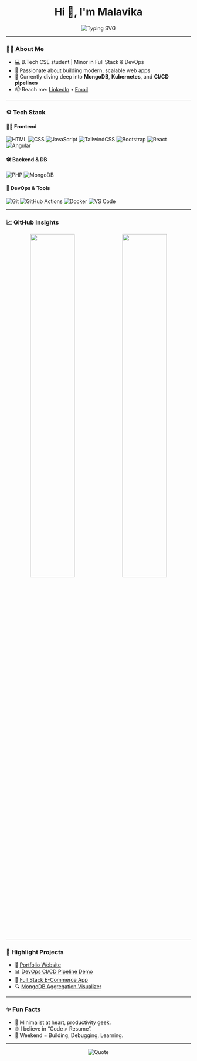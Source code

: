 <h1 align="center">Hi 👋, I'm Malavika</h1>
<p align="center">
  <img src="https://readme-typing-svg.demolab.com?font=Fira+Code&pause=1000&color=00ADB5&center=true&vCenter=true&width=435&lines=Full+Stack+%7C+DevOps+Enthusiast;Clean+Code+%E2%9C%94%EF%B8%8F+;Always+Learning+%F0%9F%93%9A;Open+to+Opportunities+%F0%9F%9A%80" alt="Typing SVG" />
</p>

---

### 🧑‍💻 About Me

- 💻 B.Tech CSE student | Minor in Full Stack & DevOps  
- 🚀 Passionate about building modern, scalable web apps  
- 🌱 Currently diving deep into **MongoDB**, **Kubernetes**, and **CI/CD pipelines**  
- 📫 Reach me: [LinkedIn](https://www.linkedin.com/in/your-profile) • [Email](mailto:yourmail@example.com)

---

### ⚙️ Tech Stack

#### 👩‍🎨 Frontend
![HTML](https://img.shields.io/badge/HTML5-E34F26?style=flat&logo=html5&logoColor=white)
![CSS](https://img.shields.io/badge/CSS3-1572B6?style=flat&logo=css3&logoColor=white)
![JavaScript](https://img.shields.io/badge/JavaScript-F7DF1E?style=flat&logo=javascript&logoColor=black)
![TailwindCSS](https://img.shields.io/badge/Tailwind-38B2AC?style=flat&logo=tailwind-css&logoColor=white)
![Bootstrap](https://img.shields.io/badge/Bootstrap-563D7C?style=flat&logo=bootstrap&logoColor=white)
![React](https://img.shields.io/badge/React-61DAFB?style=flat&logo=react&logoColor=black)
![Angular](https://img.shields.io/badge/Angular-DD0031?style=flat&logo=angular&logoColor=white)

#### 🛠️ Backend & DB
![PHP](https://img.shields.io/badge/PHP-777BB4?style=flat&logo=php&logoColor=white)
![MongoDB](https://img.shields.io/badge/MongoDB-4EA94B?style=flat&logo=mongodb&logoColor=white)

#### 🚀 DevOps & Tools
![Git](https://img.shields.io/badge/Git-F05032?style=flat&logo=git&logoColor=white)
![GitHub Actions](https://img.shields.io/badge/GitHub%20Actions-2088FF?style=flat&logo=github-actions&logoColor=white)
![Docker](https://img.shields.io/badge/Docker-2496ED?style=flat&logo=docker&logoColor=white)
![VS Code](https://img.shields.io/badge/VS%20Code-007ACC?style=flat&logo=visual-studio-code&logoColor=white)

---

### 📈 GitHub Insights

<p align="center">
  <img src="https://github-readme-stats.vercel.app/api?username=malavikaman123&show_icons=true&theme=radical&hide_title=true&hide=issues" width="49%"/>
  <img src="https://streak-stats.demolab.com?user=malavikaman123&theme=radical&hide_border=true" width="49%"/>
</p>

---

### 📌 Highlight Projects

- 🧩 [Portfolio Website](https://github.com/yourusername/portfolio)
- 📊 [DevOps CI/CD Pipeline Demo](https://github.com/yourusername/devops-demo)
- 🛒 [Full Stack E-Commerce App](https://github.com/yourusername/ecom-app)
- 🔍 [MongoDB Aggregation Visualizer](https://github.com/yourusername/mongo-agg-tool)

---

### ✨ Fun Facts

- 🎯 Minimalist at heart, productivity geek.
- 🌐 I believe in “Code > Resume”.
- 🧩 Weekend = Building, Debugging, Learning.

---

<p align="center">
  <img src="https://quotes-github-readme.vercel.app/api?type=horizontal&theme=merko" alt="Quote" />
</p>
